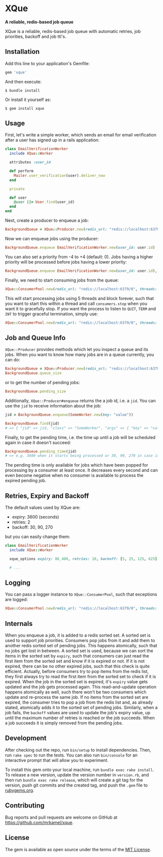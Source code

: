 # XQue

**A reliable, redis-based job queue**

XQue is a reliable, redis-based job queue with automatic retries, job
priorities, backoff and job ttl's.

## Installation

Add this line to your application's Gemfile:

```ruby
gem 'xque'
```

And then execute:

    $ bundle install

Or install it yourself as:

    $ gem install xque

## Usage

First, let's write a simple worker, which sends an email for email
verification after a user has signed up in a rails application:

```ruby
class EmailVerificationWorker
  include XQue::Worker

  attributes :user_id

  def perform
    Mailer.user_verification(user).deliver_now
  end

  private

  def user
    @user ||= User.find(user_id)
  end
end
```

Next, create a producer to enqueue a job:

```ruby
BackgroundQueue = XQue::Producer.new(redis_url: "redis://localhost:6379/0")
```

Now we can enqueue jobs using the producer:

```ruby
BackgroundQueue.enqueue EmailVerificationWorker.new(user_id: user.id)
```

You can also set a priority from -4 to +4 (default: 0). Jobs having a higher
priority will be processed before jobs having a lower priority:

```ruby
BackgroundQueue.enqueue EmailVerificationWorker.new(user_id: user.id), priority: 3
```

Finally, we need to start consuming jobs from the queue:

```ruby
XQue::ConsumerPool.new(redis_url: "redis://localhost:6379/0", threads: 5).run
```

This will start processing jobs using 5 threads and block forever, such that
you want to start this within a thread and call `consumers.stop` when you want
it to gracefully stop. If you want the process to listen to `QUIT`, `TERM` and
`INT` to trigger graceful termination, simply use:

```ruby
XQue::ConsumerPool.new(redis_url: "redis://localhost:6379/0", threads: 5).run(traps: true)
```

## Job and Queue Info

`XQue::Producer` provides methods which let you inspect a queue and its jobs.
When you want to know how many jobs are in a queue currently, you can do:

```ruby
BackgroundQueue = XQue::Producer.new(redis_url: "redis://localhost:6379/0")
BackgroundQueue.queue_size
```

or to get the number of pending jobs:

```ruby
BackgroundQueue.pending_size
```

Additionally, `XQue::Producer#enqueue` returns the a job id, i.e. a `jid`. You
can use the `jid` to receive information about the job:

```ruby
jid = BackgroundQueue.enqueue(SomeWorker.new(key: "value"))

BackgroundQueue.find(jid)
# => { "jid" => jid, "class" => "SomeWorker", "args" => { "key" => "value" }, "expiry" => 3600, "created_at" => "2021-01-01T12:00:00Z" }
```

Finally, to get the pending time, i.e. the time up until a job will be
scheduled again in case it doesn't succeed:

```ruby
BackgroundQueue.pending_time(jid)
# => e.g. 3600 when it starts being processed or 30, 90, 270 in case it failed and is backed off
```

The pending time is only available for jobs which have been popped for
processing by a consumer at least once. It decreases every second and can even
become negative when no consumer is available to process the expired pending
job.

## Retries, Expiry and Backoff

The default values used by XQue are:

* expiry: 3600 (seconds)
* retries: 2
* backoff: 30, 90, 270

but you can easily change them:

```ruby
class EmailVerificationWorker
  include XQue::Worker

  xque_options expiry: 86_400, retries: 10, backoff: [5, 25, 125, 625]

  # ...
```

## Logging

You can pass a logger instance to `XQue::ConsumerPool`, such that exceptions are
logged:

```ruby
XQue::ConsumerPool.new(redis_url: "redis://localhost:6379/0", threads: 5, logger: Logger.new(STDOUT)).run
```

## Internals

When you enqueue a job, it is added to a redis sorted set. A sorted set is used
to support job priorities. Consumers pop jobs from it and add them to another
redis sorted set of pending jobs. This happens atomically, such that no jobs
get lost in between. A sorted set is used, because we can sort the items in the
sorted set by `expiry`, such that consumers can just read the first item from
the sorted set and know if it is expired or not. If it is not expired, there
can be no other expired jobs, such that this check is quite efficient.
Actually, before consumers try to pop items from the redis list, they first
always try to read the first item from the sorted set to check if it is
expired. When the job in the sorted set is expired, it's `expiry` value gets
updated and the job gets processed again.  This read-and-update operation
happens atomically as well, such there won't be two consumers which update and
re-process the same job. If no items from the sorted set are expired, the
consumer tries to pop a job from the redis list and, as already stated,
atomically adds it to the sorted set of pending jobs.  Similarly, when a job
fails, the `backoff` values are used to update the job's expiry value, up until
the maximum number of retries is reached or the job succeeds. When a job
succeeds it is simply removed from the pending jobs.

## Development

After checking out the repo, run `bin/setup` to install dependencies. Then, run
`rake spec` to run the tests. You can also run `bin/console` for an interactive
prompt that will allow you to experiment.

To install this gem onto your local machine, run `bundle exec rake install`. To
release a new version, update the version number in `version.rb`, and then run
`bundle exec rake release`, which will create a git tag for the version, push
git commits and the created tag, and push the `.gem` file to
[rubygems.org](https://rubygems.org).

## Contributing

Bug reports and pull requests are welcome on GitHub at
https://github.com/mrkamel/xque.

## License

The gem is available as open source under the terms of the [MIT
License](https://opensource.org/licenses/MIT).
